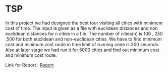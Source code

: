 # TSP
In this project we had designed the best tour visiting all cities with minimum cost of time. The input is given as a
file with euclidean distances and non euclidean distances for n cities in a file. The number of cities(n) is 100 , 250 ,500 for both euclidean and non-euclidean cities. 
We have to find minimum cost and minimum cost route in time limit of running code is 300 seconds.
Also at later stage we had run it for 5000 cities and find out minimum cost and minimum cost route.

Link for Report : [Report](https://github.com/AjLaddha/TSP/blob/master/Source/report.pdf)
